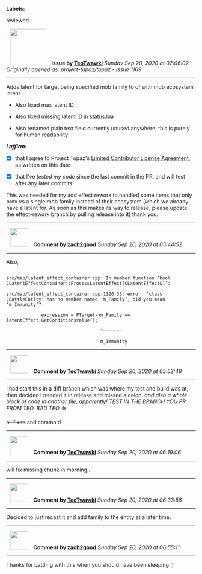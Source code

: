 **Labels:**

reviewed



<a href="https://github.com/TeoTwawki"><img src="https://avatars0.githubusercontent.com/u/6871475?v=4" width="96" height="96" hspace="10"></img></a> **Issue by [TeoTwawki](https://github.com/TeoTwawki)**
_Sunday Sep 20, 2020 at 02:06:02_
_Originally opened as: project-topaz/topaz - Issue 1169_

----

Adds latent for target being specified mob family to of with mob ecosystem latent
- Also fixed max latent ID
- Also fixed missing latent ID in status.lua
- Also renamed plain text field currently unused anywhere, this is purely for human readability


<!-- place 'x' mark between square [] brackets to affirm: -->
**_I affirm:_**
- [x] that I agree to Project Topaz's [Limited Contributor License Agreement](http://project-topaz.com/blob/release/CONTRIBUTOR_AGREEMENT.md), as written on this date
- [x] that I've _tested my code_ since the last commit in the PR, and will test after any later commits


This was needed for my add effect rework to handled some items that only prov vs a single mob family instead of their ecosystem (which we already have a latent for. As soon as this makes its way to release, please update the effect-rework branch by pulling release into it) thank you.


----
<a href="https://github.com/zach2good"><img src="https://avatars3.githubusercontent.com/u/1389729?v=4" width="48" height="48" hspace="10"></img></a> **Comment by [zach2good](https://github.com/zach2good)**
_Sunday Sep 20, 2020 at 05:44:52_

----

Also, 
```
src/map/latent_effect_container.cpp: In member function ‘bool CLatentEffectContainer::ProcessLatentEffect(CLatentEffect&)’:
src/map/latent_effect_container.cpp:1120:35: error: ‘class CBattleEntity’ has no member named ‘m_Family’; did you mean ‘m_Immunity’?
             expression = PTarget->m_Family == latentEffect.GetConditionsValue();
                                   ^~~~~~~~
                                   m_Immunity
```


----
<a href="https://github.com/TeoTwawki"><img src="https://avatars0.githubusercontent.com/u/6871475?v=4" width="48" height="48" hspace="10"></img></a> **Comment by [TeoTwawki](https://github.com/TeoTwawki)**
_Sunday Sep 20, 2020 at 05:52:49_

----

i had start this in a diff branch which was where my test and build was at, then decided I needed it in release and missed a colon. _and also a whole block of code in another file, apparently! TEST IN THE BRANCH YOU PR FROM TEO. BAD TEO :newspaper_roll:_

~~all fixed~~ and comma'd


----
<a href="https://github.com/TeoTwawki"><img src="https://avatars0.githubusercontent.com/u/6871475?v=4" width="48" height="48" hspace="10"></img></a> **Comment by [TeoTwawki](https://github.com/TeoTwawki)**
_Sunday Sep 20, 2020 at 06:19:06_

----

will fix missing chunk in morning..


----
<a href="https://github.com/TeoTwawki"><img src="https://avatars0.githubusercontent.com/u/6871475?v=4" width="48" height="48" hspace="10"></img></a> **Comment by [TeoTwawki](https://github.com/TeoTwawki)**
_Sunday Sep 20, 2020 at 06:33:58_

----

Decided to just recast it and add family to the entity at a later time.


----
<a href="https://github.com/zach2good"><img src="https://avatars3.githubusercontent.com/u/1389729?v=4" width="48" height="48" hspace="10"></img></a> **Comment by [zach2good](https://github.com/zach2good)**
_Sunday Sep 20, 2020 at 06:55:11_

----

Thanks for battling with this when you should have been sleeping :)
